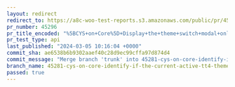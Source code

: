 ```yaml
---
layout: redirect
redirect_to: https://a8c-woo-test-reports.s3.amazonaws.com/public/pr/45296/api/index.html
pr_number: 45296
pr_title_encoded: "%5BCYS+on+Core%5D+Display+the+theme+switch+modal+only+if+the+current+active+theme+is+not+TT4"
pr_test_type: api
last_published: "2024-03-05 10:16:04 +0000"
commit_sha: ae6538b6b9302aaef40c28d9ec99cffa97d874d4
commit_message: "Merge branch 'trunk' into 45281-cys-on-core-identify-if-the-current-a…"
branch_name: 45281-cys-on-core-identify-if-the-current-active-tt4-theme-has-been-already-modified-by-the-user
passed: true
---
```

